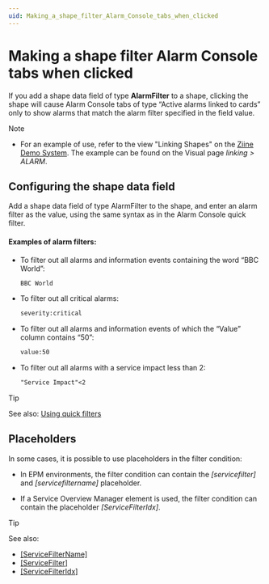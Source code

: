 ```yaml
---
uid: Making_a_shape_filter_Alarm_Console_tabs_when_clicked
---
```


# Making a shape filter Alarm Console tabs when clicked

If you add a shape data field of type **AlarmFilter** to a shape, clicking the shape will cause Alarm Console tabs of type “Active alarms linked to cards” only to show alarms that match the alarm filter specified in the field value.

> [!NOTE]
>
> - For an example of use, refer to the view "Linking Shapes" on the [Ziine Demo System](xref:ZiineDemoSystem). The example can be found on the Visual page _linking > ALARM_.

## Configuring the shape data field

Add a shape data field of type AlarmFilter to the shape, and enter an alarm filter as the value, using the same syntax as in the Alarm Console quick filter.

#### Examples of alarm filters:

- To filter out all alarms and information events containing the word “BBC World”:

  ```txt
  BBC World
  ```

- To filter out all critical alarms:

  ```txt
  severity:critical
  ```

- To filter out all alarms and information events of which the “Value” column contains “50”:

  ```txt
  value:50
  ```

- To filter out all alarms with a service impact less than 2:

  ```txt
  "Service Impact"<2
  ```

> [!TIP]
> See also:
> [Using quick filters](xref:Using_quick_filters)

## Placeholders

In some cases, it is possible to use placeholders in the filter condition:

- In EPM environments, the filter condition can contain the _\[servicefilter\]_ and _\[servicefiltername\]_ placeholder.

- If a Service Overview Manager element is used, the filter condition can contain the placeholder _\[ServiceFilterIdx\]_.

> [!TIP]
> See also:
>
> - [\[ServiceFilterName\]](xref:Placeholders_for_variables_in_shape_data_values#servicefiltername)
> - [\[ServiceFilter\]](xref:Placeholders_for_variables_in_shape_data_values#servicefilter)
> - [\[ServiceFilterIdx\]](xref:Placeholders_for_variables_in_shape_data_values#servicefilteridx)
